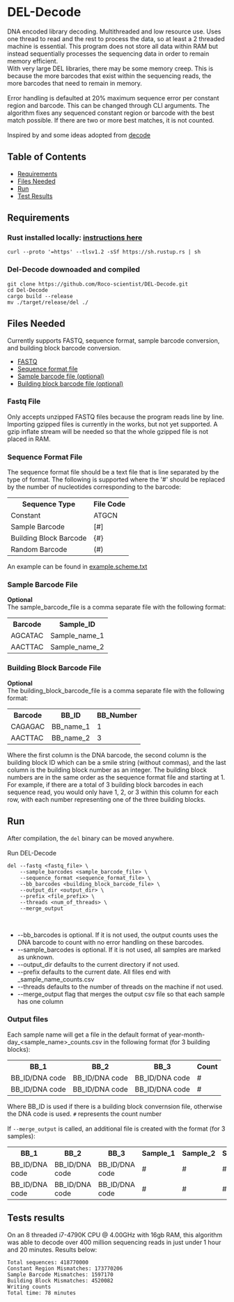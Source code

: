 # DEL-Decode
DNA encoded library decoding.  Multithreaded and low resource use.  Uses one thread to read and the rest to process the data, so at least a 2 threaded machine is essential.
This program does not store all data within RAM but instead sequentially processes the sequencing data in order to remain memory efficient.  
With very large DEL libraries, there may be some memory creep.  This is because the more barcodes that exist within the sequencing reads, the more barcodes that need to remain in memory.
<br>
<br>
Error handling is defaulted at 20% maximum sequence error per constant region and barcode. This can be changed through CLI arguments.  The algorithm fixes any sequenced constant region or barcode with the best match possible.  If there are two or more best matches,
it is not counted.
<br>
<br>
Inspired by and some ideas adopted from <a href=https://github.com/sunghunbae/decode>decode</a>

## Table of Contents
<ul>
<li><a href=#Requirements>Requirements</a></li>
<li><a href=#files-needed>Files Needed</a></li>
<li><a href=#run>Run</a></li>
<li><a href=#test-results>Test Results</a></li>
</ul>

## Requirements

### Rust installed locally: <a href=https://www.rust-lang.org/tools/install>instructions here</a>

```
curl --proto '=https' --tlsv1.2 -sSf https://sh.rustup.rs | sh
```

### Del-Decode downoaded and compiled

```
git clone https://github.com/Roco-scientist/DEL-Decode.git
cd Del-Decode
cargo build --release
mv ./target/release/del ./
```

## Files Needed
Currently supports FASTQ, sequence format, sample barcode conversion, and building block barcode conversion.
<ul>
<li><a href=#fastq-file>FASTQ</a></li>
<li><a href=#sequence-format-file>Sequence format file</a></li>
<li><a href=#sample-barcode-file>Sample barcode file (optional)</a></li>
<li><a href=#building-block-barcode-file>Building block barcode file (optional)</a></li>
</ul>


### Fastq File
Only accepts unzipped FASTQ files because the program reads line by line.<br>
Importing gzipped files is currently in the works, but not yet supported.  A gzip inflate stream will be needed so that the whole gzipped file is not placed in RAM.

### Sequence Format File
The sequence format file should be a text file that is line separated by the type of format.  The following is supported where the '#' should be replaced by the number of nucleotides corresponding to the barcode:<br>
<table>
<tr>
<th>Sequence Type</th>
<th>File Code</th>
</tr>
<td>Constant</td>
<td>ATGCN</td>
<tr>
<td>Sample Barcode</td>
<td>[#]</td>
</tr>
<tr>
<td>Building Block Barcode</td>
<td>{#}</td>
</tr>
<tr>
<td>Random Barcode</td>
<td>(#)</td>
</tr>
</table>

An example can be found in [example.scheme.txt](example.scheme.txt)

### Sample Barcode File
<b>Optional</b><br>
The sample_barcode_file is a comma separate file with the following format:<br>
<table>
<tr>
<th>Barcode</th>
<th>Sample_ID</th>
</tr>
<tr>
<td>AGCATAC</td>
<td>Sample_name_1</td>
</tr>
<tr>
<td>AACTTAC</td>
<td>Sample_name_2</td>
</tr>
</table>

### Building Block Barcode File
<b>Optional</b><br>
The building_block_barcode_file is a comma separate file with the following format:<br>
<table>
<tr>
<th>Barcode</th>
<th>BB_ID</th>
<th>BB_Number</th>
</tr>
<tr>
<td>CAGAGAC</td>
<td>BB_name_1</td>
<td>1</td>
</tr>
<tr>
<td>AACTTAC</td>
<td>BB_name_2</td>
<td>3</td>
</tr>
</table>
Where the first column is the DNA barcode, the second column is the building block ID which can be a smile string (without commas),
and the last column is the building block number as an integer.  The building block numbers are in the same order as the sequence format file and starting
at 1. For example, if there are a total of 3 building block barcodes in each sequence read, you would only have 1, 2, or 3 within this column for each row, with each number
representing one of the three building blocks.

## Run
After compilation, the `del` binary can be moved anywhere.
<br>
<br>
Run DEL-Decode<br>

```
del --fastq <fastq_file> \
	--sample_barcodes <sample_barcode_file> \
	--sequence_format <sequence_format_file> \
	--bb_barcodes <building_block_barcode_file> \
	--output_dir <output_dir> \
	--prefix <file_prefix> \
	--threads <num_of_threads> \
	--merge_output
```

<br>
<ul>
<li>
--bb_barcodes is optional.  If it is not used, the output counts uses the DNA barcode to count with no error handling on these barcodes.
</li>
<li>
--sample_barcodes is optional.  If it is not used, all samples are marked as unknown.
</li>
<li>
--output_dir defaults to the current directory if not used.
</li>
<li>
--prefix defaults to the current date.  All files end with _sample_name_counts.csv
</li>
<li>
--threads defaults to the number of threads on the machine if not used.
</li>
<li>
--merge_output flag that merges the output csv file so that each sample has one column
</li>
</ul>

### Output files
Each sample name will get a file in the default format of year-month-day_<sample_name>_counts.csv in the following format (for 3 building blocks):
<table>
<tr>
<th>BB_1</th>
<th>BB_2</th>
<th>BB_3</th>
<th>Count</th>
</tr>
<tr>
<td>BB_ID/DNA code</td>
<td>BB_ID/DNA code</td>
<td>BB_ID/DNA code</td>
<td>#</td>
</tr>
<tr>
<td>BB_ID/DNA code</td>
<td>BB_ID/DNA code</td>
<td>BB_ID/DNA code</td>
<td>#</td>
</tr>
</table>

Where BB_ID is used if there is a building block convernsion file, otherwise the DNA code is used. `#` represents the count number<br><br>
If `--merge_output` is called, an additional file is created with the format (for 3 samples):

<table>
<tr>
<th>BB_1</th>
<th>BB_2</th>
<th>BB_3</th>
<th>Sample_1</th>
<th>Sample_2</th>
<th>Sample_3</th>
</tr>
<tr>
<td>BB_ID/DNA code</td>
<td>BB_ID/DNA code</td>
<td>BB_ID/DNA code</td>
<td>#</td>
<td>#</td>
<td>#</td>
</tr>
<tr>
<td>BB_ID/DNA code</td>
<td>BB_ID/DNA code</td>
<td>BB_ID/DNA code</td>
<td>#</td>
<td>#</td>
<td>#</td>
</tr>
</table>


## Tests results
On an 8 threaded i7-4790K CPU @ 4.00GHz with 16gb RAM, this algorithm was able to decode over 400 million sequencing reads in just under 1 hour and 20 minutes.
Results below:
```
Total sequences: 418770000
Constant Region Mismatches: 173770206
Sample Barcode Mismatches: 1597170
Building Block Mismatches: 4520082
Writing counts
Total time: 78 minutes
```
